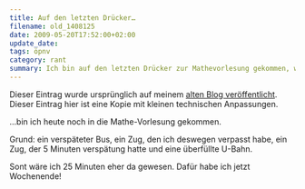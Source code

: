 ```yaml
---
title: Auf den letzten Drücker…
filename: old_1408125
date: 2009-05-20T17:52:00+02:00
update_date:
tags: öpnv
category: rant
summary: Ich bin auf den letzten Drücker zur Mathevorlesung gekommen, weil ein Bus Verspätung hatte, wodurch ich den Zug verpasst habe, der nächste Zug hatte auch Verspätung und die U-Bahn war überfüllt.
---
```

Dieser Eintrag wurde ursprünglich auf meinem [alten Blog veröffentlicht](https://stu.blogger.de/stories/1408125/). Dieser Eintrag hier ist eine Kopie mit kleinen technischen Anpassungen.

…bin ich heute noch in die Mathe-Vorlesung gekommen.

Grund: ein verspäteter Bus, ein Zug, den ich deswegen verpasst habe, ein Zug, der 5 Minuten verspätung hatte und eine überfüllte U-Bahn.

Sont wäre ich 25 Minuten eher da gewesen.
Dafür habe ich jetzt Wochenende!
